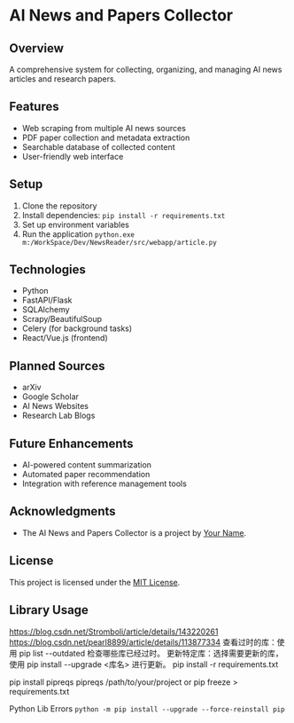 # AI News and Papers Collector

## Overview
A comprehensive system for collecting, organizing, and managing AI news articles and research papers.

## Features
- Web scraping from multiple AI news sources
- PDF paper collection and metadata extraction
- Searchable database of collected content
- User-friendly web interface

## Setup
1. Clone the repository
2. Install dependencies: `pip install -r requirements.txt`
3. Set up environment variables
4. Run the application
    `python.exe m:/WorkSpace/Dev/NewsReader/src/webapp/article.py`

## Technologies
- Python
- FastAPI/Flask
- SQLAlchemy
- Scrapy/BeautifulSoup
- Celery (for background tasks)
- React/Vue.js (frontend)

## Planned Sources
- arXiv
- Google Scholar
- AI News Websites
- Research Lab Blogs

## Future Enhancements
- AI-powered content summarization
- Automated paper recommendation
- Integration with reference management tools

## Acknowledgments
- The AI News and Papers Collector is a project by [Your Name](https://github.com/YourUsername).

## License
This project is licensed under the [MIT License](LICENSE).

## Library Usage
https://blog.csdn.net/Stromboli/article/details/143220261
https://blog.csdn.net/pearl8899/article/details/113877334
查看过时的库：使用 pip list --outdated 检查哪些库已经过时。
更新特定库：选择需要更新的库，使用 pip install --upgrade <库名> 进行更新。
pip install -r requirements.txt

pip install pipreqs
pipreqs /path/to/your/project
or
pip freeze > requirements.txt

Python Lib Errors
`python -m pip install --upgrade --force-reinstall pip`